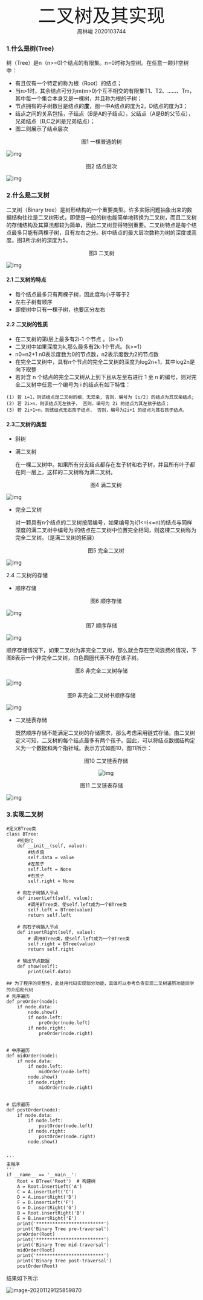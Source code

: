 



<div align='center' ><font size='50'>二叉树及其实现</font></div>

<div align='center'> 周林峻 2020103744</div>

### 1.什么是**树(Tree)**

树（Tree）是n（n>=0)个结点的有限集。n=0时称为空树。在任意一颗非空树中：

- 有且仅有一个特定的称为根（Root）的结点；
- 当n>1时，其余结点可分为m(m>0)个互不相交的有限集T1、T2、......、Tm，其中每一个集合本身又是一棵树，并且称为根的子树；
- 节点拥有的子树数目是结点的**度**，图一中A结点的度为2，D结点的度为3；
- 结点之间的关系包括，子结点（B是A的子结点），父结点（A是B的父节点），兄弟结点（B,C之间是兄弟结点）；
- 图二则展示了结点层次 



<div align='center'>图1 一棵普通的树</div>

![img](https://upload-images.jianshu.io/upload_images/7043118-2c735a2733887dc3.png?imageMogr2/auto-orient/strip|imageView2/2/format/webp)

<div align='center'>图2 结点层次 </div>

![img](https://upload-images.jianshu.io/upload_images/7043118-7c9318a6f5c1349d.png?imageMogr2/auto-orient/strip|imageView2/2/format/webp)

### 2.什么是二叉树

二叉树（Binary tree）是树形结构的一个重要类型。许多实际问题抽象出来的数据结构往往是二叉树形式，即使是一般的树也能简单地转换为二叉树，而且二叉树的存储结构及其算法都较为简单，因此二叉树显得特别重要。二叉树特点是每个结点最多只能有两棵子树，且有左右之分。树中结点的最大层次数称为树的深度或高度。图3所示树的深度为5。



<div align='center'>图3 二叉树 </div>

![img](https://upload-images.jianshu.io/upload_images/7043118-797eb7ba417745b2.png?imageMogr2/auto-orient/strip|imageView2/2/format/webp)

#### 2.1 二叉树的特点

- 每个结点最多只有两棵子树，因此度均小于等于2
- 左右子树有顺序
- 即使树中只有一棵子树，也要区分左右

#### 2.2 二叉树的性质

- 在二叉树的第i层上最多有2i-1 个节点 。（i>=1）
- 二叉树中如果深度为k,那么最多有2k-1个节点。(k>=1）
- n0=n2+1 n0表示度数为0的节点数，n2表示度数为2的节点数
- 在完全二叉树中，具有n个节点的完全二叉树的深度为log2n+1，其中log2n是向下取整
- 若对含 n 个结点的完全二叉树从上到下且从左至右进行 1 至 n 的编号，则对完全二叉树中任意一个编号为 i 的结点有如下特性：

```{txt}
(1) 若 i=1，则该结点是二叉树的根，无双亲, 否则，编号为 [i/2] 的结点为其双亲结点;
(2) 若 2i>n，则该结点无左孩子， 否则，编号为 2i 的结点为其左孩子结点；
(3) 若 2i+1>n，则该结点无右孩子结点， 否则，编号为2i+1 的结点为其右孩子结点。
```

#### 2.3二叉树的类型

- 斜树

- 满二叉树

  在一棵二叉树中。如果所有分支结点都存在左子树和右子树，并且所有叶子都在同一层上，这样的二叉树称为满二叉树。

  <div align='center'>图4 满二叉树 </div>

![img](https://upload-images.jianshu.io/upload_images/7043118-c7a557dda4ffc7da.png?imageMogr2/auto-orient/strip|imageView2/2/format/webp)

- 完全二叉树

  对一颗具有n个结点的二叉树按层编号，如果编号为i(1<=i<=n)的结点与同样深度的满二叉树中编号为i的结点在二叉树中位置完全相同，则这棵二叉树称为完全二叉树。（是满二叉树的拓展）

  <div align='center'>图5 完全二叉树 </div>

![img](https://upload-images.jianshu.io/upload_images/7043118-132fd0379f34bcc1.png?imageMogr2/auto-orient/strip|imageView2/2/format/webp)

2.4 二叉树的存储

- 顺序存储

  <div align='center'>图6 顺序存储 </div>

![img](https://upload-images.jianshu.io/upload_images/7043118-3293242769696303.png?imageMogr2/auto-orient/strip|imageView2/2/format/webp)



<div align='center'>图7 顺序存储 </div>

![img](https://upload-images.jianshu.io/upload_images/7043118-e916580c061a1139.png?imageMogr2/auto-orient/strip|imageView2/2/format/webp)



顺序存储情况下，如果二叉树为非完全二叉树，那么就会存在空间浪费的情况，下图8表示一个非完全二叉树，白色圆圈代表不存在该子树。

<div align='center'>图8 非完全二叉树存储 </div>

![img](https://upload-images.jianshu.io/upload_images/7043118-92d8a8d61c2aace7.png?imageMogr2/auto-orient/strip|imageView2/2/format/webp)

<div align='center'>图9 非完全二叉树书顺序存储 </div>

![img](https://upload-images.jianshu.io/upload_images/7043118-d6cd02856b386d6d.png?imageMogr2/auto-orient/strip|imageView2/2/format/webp)

- 二叉链表存储

  既然顺序存储不能满足二叉树的存储需求，那么考虑采用链式存储。由二叉树定义可知，二叉树的每个结点最多有两个孩子。因此，可以将结点数据结构定义为一个数据和两个指针域。表示方式如图10，图11所示：

  <div align='center'>图10 二叉链表存储 </di10>

  ![img](https://upload-images.jianshu.io/upload_images/7043118-95cd18e8cc20316e.png?imageMogr2/auto-orient/strip|imageView2/2/format/webp)

<div align='center'>图11 二叉链表存储 </div>

![img](https://upload-images.jianshu.io/upload_images/7043118-73ae201506a7adc9.png?imageMogr2/auto-orient/strip|imageView2/2/format/webp)

### 3.实现二叉树

```{python}
#定义BTree类
class BTree:
    #初始化
    def __init__(self, value):
        #结点值
        self.data = value
        #左孩子
        self.left = None
        #右孩子
        self.right = None

    # 向左子树插入节点
    def insertLeft(self, value):
        #调用BTree类，使self.left成为一个BTree类
        self.left = BTree(value)
        return self.left

    # 向右子树插入节点
    def insertRight(self, value):
        # 调用BTree类，使self.left成为一个BTree类
        self.right = BTree(value)
        return self.right

    # 输出节点数据
    def show(self):
        print(self.data)

## 为了程序的完整性，此处用代码实现部分功能，具体可以参考负责实现二叉树遍历功能同学的介绍和代码
# 先序遍历
def preOrder(node):
    if node.data:
        node.show()
        if node.left:
            preOrder(node.left)
        if node.right:
            preOrder(node.right)


# 中序遍历
def midOrder(node):
    if node.data:
        if node.left:
            midOrder(node.left)
        node.show()
        if node.right:
            midOrder(node.right)


# 后序遍历
def postOrder(node):
    if node.data:
        if node.left:
            postOrder(node.left)
        if node.right:
            postOrder(node.right)
        node.show()


'''
主程序
'''
if __name__ == '__main__':
    Root = BTree('Root')  # 构建树
    A = Root.insertLeft('A')
    C = A.insertLeft('C')
    D = A.insertRight('D')
    F = D.insertLeft('F')
    G = D.insertRight('G')
    B = Root.insertRight('B')
    E = B.insertRight('E')
    print('*************************')
    print('Binary Tree pre-traversal')
    preOrder(Root)
    print('*************************')
    print('Binary Tree mid-traversal')
    midOrder(Root)
    print('*************************')
    print('Binary Tree post-traversal')
    postOrder(Root)
```

结果如下所示

![image-20201129125859870](C:\Users\zhou'lin'jun\AppData\Roaming\Typora\typora-user-images\image-20201129125859870.png)
